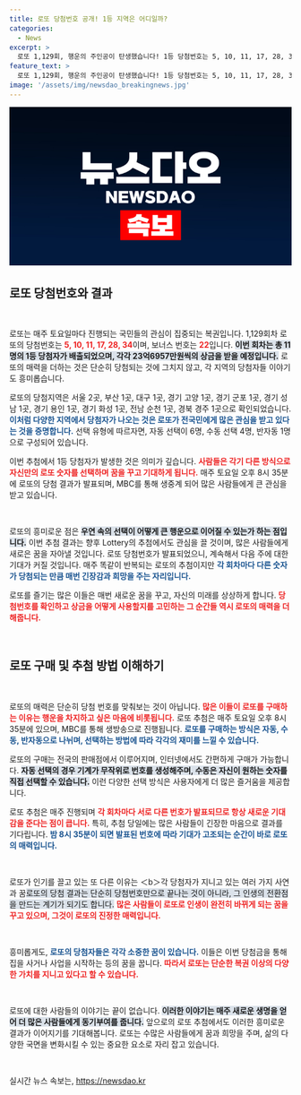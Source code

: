 ```yaml
---
title: 로또 당첨번호 공개! 1등 지역은 어디일까?
categories:
  - News
excerpt: >
  로또 1,129회, 행운의 주인공이 탄생했습니다! 1등 당첨번호는 5, 10, 11, 17, 28, 34로 11명이 각 23억을 손에 쥐었는데요. 당신의 행운도 기다리고 있습니다!
feature_text: >
  로또 1,129회, 행운의 주인공이 탄생했습니다! 1등 당첨번호는 5, 10, 11, 17, 28, 34로 11명이 각 23억을 손에 쥐었는데요. 당신의 행운도 기다리고 있습니다!
image: '/assets/img/newsdao_breakingnews.jpg'
---
```


<p><img src="/assets/img/newsdao_breakingnews.jpg" alt="flaretime 속보" /></p>

<h2 data-ke-size="size26">로또 당첨번호와 결과</h2>

<p data-ke-size="size16">&nbsp;</p>

<p>로또는 매주 토요일마다 진행되는 국민들의 관심이 집중되는 복권입니다. 1,129회차 로또의 당첨번호는 <b><span style="color: #ee2323;">5, 10, 11, 17, 28, 34</span></b>이며, 보너스 번호는 <b><span style="color: #ee2323;">22</span></b>입니다. <b><span style="background-color: #21538527;">이번 회차는 총 11명의 1등 당첨자가 배출되었으며, 각각 23억6957만원씩의 상금을 받을 예정입니다.</span></b> 로또의 매력을 더하는 것은 단순히 당첨되는 것에 그치지 않고, 각 지역의 당첨자들 이야기도 흥미롭습니다. </p>

<p>로또의 당첨지역은 서울 2곳, 부산 1곳, 대구 1곳, 경기 고양 1곳, 경기 군포 1곳, 경기 성남 1곳, 경기 용인 1곳, 경기 화성 1곳, 전남 순천 1곳, 경북 경주 1곳으로 확인되었습니다. <b><span style="color: #1a5490;">이처럼 다양한 지역에서 당첨자가 나오는 것은 로또가 전국민에게 많은 관심을 받고 있다는 것을 증명합니다.</span></b> 선택 유형에 따르자면, 자동 선택이 6명, 수동 선택 4명, 반자동 1명으로 구성되어 있습니다. </p>

<p>이번 추첨에서 1등 당첨자가 발생한 것은 의미가 깊습니다. <b><span style="color: #ee2323;">사람들은 각기 다른 방식으로 자신만의 로또 숫자를 선택하며 꿈을 꾸고 기대하게 됩니다.</span></b> 매주 토요일 오후 8시 35분에 로또의 당첨 결과가 발표되며, MBC를 통해 생중계 되어 많은 사람들에게 큰 관심을 받고 있습니다.</p>

<p data-ke-size="size16">&nbsp;</p> 

<p>로또의 흥미로운 점은 <b><span style="background-color: #21538527;">우연 속의 선택이 어떻게 큰 행운으로 이어질 수 있는가 하는 점입니다.</span></b> 이번 추첨 결과는 향후 Lottery의 추첨에서도 관심을 끌 것이며, 많은 사람들에게 새로은 꿈을 자아낼 것입니다. 로또 당첨번호가 발표되었으니, 계속해서 다음 주에 대한 기대가 커질 것입니다. 매주 똑같이 반복되는 로또의 추첨이지만 <b><span style="color: #1a5490;">각 회차마다 다른 숫자가 당첨되는 만큼 매번 긴장감과 희망을 주는 자리입니다.</span></b> </p>

<p>로또를 즐기는 많은 이들은 매번 새로운 꿈을 꾸고, 자신의 미래를 상상하게 합니다. <b><span style="color: #ee2323;">당첨번호를 확인하고 상금을 어떻게 사용할지를 고민하는 그 순간들 역시 로또의 매력을 더해줍니다.</span></b></p>

<p data-ke-size="size16">&nbsp;</p> 

<h2 data-ke-size="size26">로또 구매 및 추첨 방법 이해하기</h2>

<p data-ke-size="size16">&nbsp;</p>

<p>로또의 매력은 단순히 당첨 번호를 맞춰보는 것이 아닙니다. <b><span style="color: #ee2323;">많은 이들이 로또를 구매하는 이유는 행운을 차지하고 싶은 마음에 비롯됩니다.</span></b> 로또 추첨은 매주 토요일 오후 8시 35분에 있으며, MBC를 통해 생방송으로 진행됩니다. <b><span style="color: #1a5490;">로또를 구매하는 방식은 자동, 수동, 반자동으로 나뉘며, 선택하는 방법에 따라 각각의 재미를 느낄 수 있습니다.</span></b> </p>

<p>로또의 구매는 전국의 판매점에서 이루어지며, 인터넷에서도 간편하게 구매가 가능합니다. <b><span style="background-color: #21538527;">자동 선택의 경우 기계가 무작위로 번호를 생성해주며, 수동은 자신이 원하는 숫자를 직접 선택할 수 있습니다.</span></b> 이런 다양한 선택 방식은 사용자에게 더 많은 즐거움을 제공합니다. </p>

<p>로또 추첨은 매주 진행되며 <b><span style="color: #ee2323;">각 회차마다 서로 다른 번호가 발표되므로 항상 새로운 기대감을 준다는 점이 큽니다.</span></b> 특히, 추첨 당일에는 많은 사람들이 긴장한 마음으로 결과를 기다립니다. <b><span style="color: #1a5490;">밤 8시 35분이 되면 발표된 번호에 따라 기대가 고조되는 순간이 바로 로또의 매력입니다.</span></b></p>

<p data-ke-size="size16">&nbsp;</p> 

<p>로또가 인기를 끌고 있는 또 다른 이유는 ＜b＞각 당첨자가 지니고 있는 여러 가지 사연과 꿈</b＞입니다. <b><span style="background-color: #21538527;">로또의 당첨 결과는 단순히 당첨번호만으로 끝나는 것이 아니라, 그 인생의 전환점을 만드는 계기가 되기도 합니다.</span></b> <b><span style="color: #ee2323;">많은 사람들이 로또로 인생이 완전히 바뀌게 되는 꿈을 꾸고 있으며, 그것이 로또의 진정한 매력입니다.</span></b></p>

<p data-ke-size="size16">&nbsp;</p> 

<p>흥미롭게도, <b><span style="color: #1a5490;">로또의 당첨자들은 각각 소중한 꿈이 있습니다.</span></b> 이들은 이번 당첨금을 통해 집을 사거나 사업을 시작하는 등의 꿈을 꿉니다. <b><span style="color: #ee2323;">따라서 로또는 단순한 복권 이상의 다양한 가치를 지니고 있다고 할 수 있습니다.</span></b></p>

<p data-ke-size="size16">&nbsp;</p> 

<p>로또에 대한 사람들의 이야기는 끝이 없습니다. <b><span style="background-color: #21538527;">이러한 이야기는 매주 새로운 생명을 얻어 더 많은 사람들에게 동기부여를 줍니다.</span></b> 앞으로의 로또 추첨에서도 이러한 흥미로운 결과가 이어지기를 기대해봅니다. 로또는 수많은 사람들에게 꿈과 희망을 주며, 삶의 다양한 국면을 변화시킬 수 있는 중요한 요소로 자리 잡고 있습니다.</p>

<p data-ke-size="size16">&nbsp;</p>
실시간 뉴스 속보는, <a href="https://newsdao.kr" rel="dofollow">https://newsdao.kr</a>


